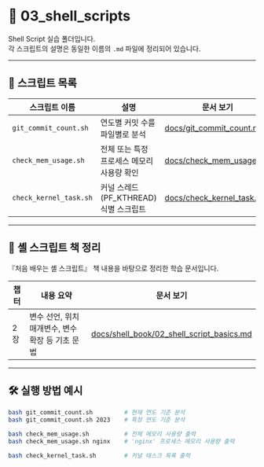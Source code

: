 # 🐚 03_shell_scripts

Shell Script 실습 폴더입니다.  
각 스크립트의 설명은 동일한 이름의 `.md` 파일에 정리되어 있습니다.

---

## 📄 스크립트 목록

| 스크립트 이름             | 설명                                | 문서 보기                                      |
|---------------------------|-------------------------------------|------------------------------------------------|
| `git_commit_count.sh`     | 연도별 커밋 수를 파일별로 분석       | [docs/git_commit_count.md](docs/git_commit_count.md)   |
| `check_mem_usage.sh`      | 전체 또는 특정 프로세스 메모리 사용량 확인 | [docs/check_mem_usage.md](docs/check_mem_usage.md)     |
| `check_kernel_task.sh`    | 커널 스레드(PF_KTHREAD) 식별 스크립트     | [docs/check_kernel_task.md](docs/check_kernel_task.md) |

---
## 📘 셸 스크립트 책 정리

『처음 배우는 셸 스크립트』 책 내용을 바탕으로 정리한 학습 문서입니다.

| 챕터 | 내용 요약 | 문서 보기 |
|------|-----------|-----------|
| 2장 | 변수 선언, 위치 매개변수, 변수 확장 등 기초 문법 | [docs/shell_book/02_shell_script_basics.md](docs/shell_book/02_shell_script_basics.md) |

---
## 🛠 실행 방법 예시

```bash
bash git_commit_count.sh         # 현재 연도 기준 분석
bash git_commit_count.sh 2023    # 특정 연도 기준 분석

bash check_mem_usage.sh          # 전체 메모리 사용량 출력
bash check_mem_usage.sh nginx    # 'nginx' 프로세스 메모리 사용량 출력

bash check_kernel_task.sh        # 커널 태스크 목록 출력
